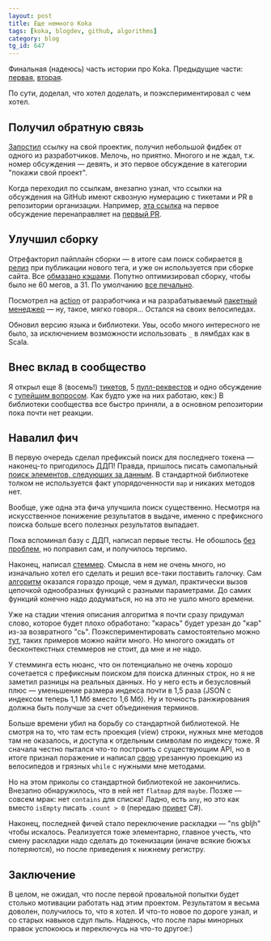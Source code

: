 ```yaml
---
layout: post
title: Еще немного Koka
tags: [koka, blogdev, github, algorithms]
category: blog
tg_id: 647
---
```

Финальная (надеюсь) часть истории про Koka.
Предыдущие части: [первая](/2025/04/05/koka.html), [вторая](/2025/07/23/koka-search.html).

По сути, доделал, что хотел доделать, и поэкспериментировал с чем хотел.

## Получил обратную связь

[Запостил](https://github.com/orgs/koka-community/discussions/9) ссылку на свой проектик, получил небольшой фидбек от одного из разработчиков.
Мелочь, но приятно.
Многого и не ждал, т.к. номер обсуждения — девять, и это первое обсуждение в категории "покажи свой проект".

Когда переходил по ссылкам, внезапно узнал, что ссылки на обсуждения на GitHub имеют сквозную нумерацию с тикетами и PR в репозитории организации.
Например, [эта ссылка](https://github.com/orgs/koka-community/discussions/1) на первое обсуждение перенаправляет на [первый PR](https://github.com/koka-community/koka-community/pull/1).

## Улучшил сборку

Отрефакторил пайплайн сборки — в итоге сам поиск собирается [в релиз](/2025/08/05/github-actions-release.html) при публикации нового тега, и уже он используется при сборке сайта.
Все [обмазано кэшами](/2025/07/31/github-actions-cache.html).
Попутно оптимизировал сборку, чтобы было не 60 мегов, а 31.
По умолчанию [все печально](https://github.com/koka-lang/koka/issues/277).

Посмотрел на [action](https://github.com/koka-community/setup-koka/blob/v1/action.yml) от разработчика и на разрабатываемый [пакетный менеджер](https://github.com/koka-community/kokaw/blob/main/kokaw/package.kk) — ну, такое, мягко говоря...
Остался на своих велосипедах.

Обновил версию языка и библиотеки.
Увы, особо много интересного не было, за исключением возможности использовать `_` в лямбдах как в Scala.

## Внес вклад в сообщество

Я открыл еще 8 (восемь!) [тикетов](https://github.com/search?q=org%3Akoka-lang+org%3Akoka-community+author%3Aov7a&type=issues&s=created&o=desc), 5 [пулл-реквестов](https://github.com/search?q=org%3Akoka-lang+org%3Akoka-community+author%3Aov7a&type=pullrequests&s=created&o=desc) и одно обсуждение с [тупейшим вопросом](https://github.com/koka-lang/koka/discussions/799).
Как будто уже на них работаю, кек:)
В библиотеки сообщества все быстро приняли, а в основном репозитории пока почти нет реакции.

## Навалил фич

В первую очередь сделал префиксый поиск для последнего токена — наконец-то пригодилось ДДП!
Правда, пришлось писать самопальный [поиск элементов, следующих за данным](https://github.com/ov7a/klava/blob/30c51055239e47c1c50302513f8cf53f5e54a634/src/utils/map.kk#L53).
В стандартной библиотеке толком не используется факт упорядоченности `map` и никаких методов нет.

Вообще, уже одна эта фича улучшила поиск существенно.
Несмотря на искусственное понижение результатов в выдаче, именно с префиксного поиска больше всего полезных результатов выпадает.

Пока вспоминал базу с ДДП, написал первые тесты.
Не обошлось [без проблем](https://github.com/koka-community/std/issues/43), но поправил сам, и получилось терпимо.

Наконец, написал [стеммер](https://github.com/ov7a/klava/blob/main/src/core/stem.kk).
Смысла в нем не очень много, но изначально хотел его сделать и решил все-таки поставить галочку.
Сам [алгоритм](http://snowball.tartarus.org/algorithms/russian/stemmer.html) оказался гораздо проще, чем я думал, практически вызов цепочкой однообразных функций с разными параметрами.
До самих функций конечно надо додуматься, но на это не ушло много времени.

Уже на стадии чтения описания алгоритма я почти сразу придумал слово, которое будет плохо обработано: "карась" будет урезан до "кар" из-за возвратного "сь".
Поэкспериментировать самостоятельно можно [тут](https://snowballstem.org/demo.html#Russian), таких примеров можно найти много.
Но многого ожидать от бесконтекстных стеммеров не стоит, да мне и не надо.

У стемминга есть нюанс, что он потенциально не очень хорошо сочетается с префиксным поиском для поиска длинных строк, но я не заметил разницы на реальных данных.
Но у него есть и безусловный плюс — уменьшение размера индекса почти в 1,5 раза (JSON с индексом теперь 1,1 Мб вместо 1,6 Мб).
Ну и точность ранжирования должна быть получше за счет объединения терминов.

Больше времени убил на борьбу со стандартной библиотекой.
Не смотря на то, что там есть проекция (view) строки, нужных мне методов там не оказалось, и доступа к отдельным символам по индексу тоже.
Я сначала честно пытался что-то построить с существующим API, но в итоге признал поражение и написал [свою](https://github.com/ov7a/klava/blob/main/src/utils/string-view.kk) урезанную проекцию из велосипедов и грязных `while` с нужными мне методами.

Но на этом приколы со стандартной библиотекой не закончились.
Внезапно обнаружилось, что в ней нет `flatmap` для `maybe`.
Позже — совсем мрак: нет `contains` для списка!
Ладно, есть `any`, но это как вместо `isEmpty` писать `.count > 0` (передаю [привет](https://stackoverflow.com/questions/18867180/check-if-list-is-empty-in-c-sharp) C#).

Наконец, последней фичей стало переключение раскладки — "ns gbljh" чтобы искалось.
Реализуется тоже элементарно, главное учесть, что смену раскладки надо сделать до токенизации (иначе всякие бюжъх потеряются), но после приведения к нижнему регистру.

## Заключение

В целом, не ожидал, что после первой провальной попытки будет столько мотивации работать над этим проектом.
Результатом я весьма доволен, получилось то, что я хотел.
И что-то новое по дороге узнал, и со старых навыков сдул пыль.
Надеюсь, что после пары минорных правок успокоюсь и переключусь на что-то другое:)

